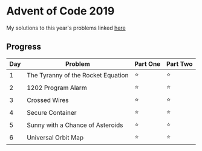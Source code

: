 # Advent of Code 2019

My solutions to this year's problems linked [here](https://adventofcode.com/2019)

## Progress
|Day|Problem|Part One|Part Two|
|---|-------|--------|--------|
|1  |The Tyranny of the Rocket Equation|⭐️|⭐️|
|2  |1202 Program Alarm |⭐️|⭐️|
|3  |Crossed Wires |⭐️|⭐️|
|4  |Secure Container|⭐️|⭐️|
|5  |Sunny with a Chance of Asteroids|⭐️|⭐️|
|6  |Universal Orbit Map|⭐️|⭐️|
